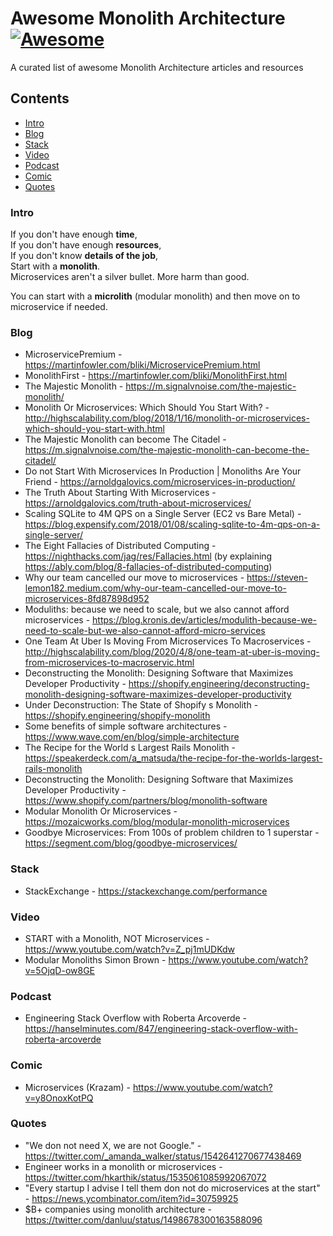 # Awesome Monolith Architecture [![Awesome](https://awesome.re/badge-flat2.svg)](https://awesome.re)

A curated list of awesome Monolith Architecture articles and resources

## Contents

- [Intro](#intro)
- [Blog](#blog)
- [Stack](#stack)
- [Video](#video)
- [Podcast](#podcast)
- [Comic](#comic)
- [Quotes](#quotes)



### Intro
If you don't have enough **time**,  
If you don't have enough **resources**,  
If you don't know **details of the job**,  
Start with a **monolith**.  
Microservices aren't a silver bullet. More harm than good.  

You can start with a **microlith** (modular monolith) and then move on to microservice if needed.  

### Blog
- MicroservicePremium - https://martinfowler.com/bliki/MicroservicePremium.html
- MonolithFirst - https://martinfowler.com/bliki/MonolithFirst.html
- The Majestic Monolith - https://m.signalvnoise.com/the-majestic-monolith/
- Monolith Or Microservices: Which Should You Start With? - http://highscalability.com/blog/2018/1/16/monolith-or-microservices-which-should-you-start-with.html
- The Majestic Monolith can become The Citadel - https://m.signalvnoise.com/the-majestic-monolith-can-become-the-citadel/
- Do not Start With Microservices In Production | Monoliths Are Your Friend - https://arnoldgalovics.com/microservices-in-production/
- The Truth About Starting With Microservices - https://arnoldgalovics.com/truth-about-microservices/
- Scaling SQLite to 4M QPS on a Single Server (EC2 vs Bare Metal) - https://blog.expensify.com/2018/01/08/scaling-sqlite-to-4m-qps-on-a-single-server/
- The Eight Fallacies of Distributed Computing - https://nighthacks.com/jag/res/Fallacies.html (by explaining https://ably.com/blog/8-fallacies-of-distributed-computing)
- Why our team cancelled our move to microservices - https://steven-lemon182.medium.com/why-our-team-cancelled-our-move-to-microservices-8fd87898d952
- Moduliths: because we need to scale, but we also cannot afford microservices - https://blog.kronis.dev/articles/modulith-because-we-need-to-scale-but-we-also-cannot-afford-micro-services
- One Team At Uber Is Moving From Microservices To Macroservices - http://highscalability.com/blog/2020/4/8/one-team-at-uber-is-moving-from-microservices-to-macroservic.html
- Deconstructing the Monolith: Designing Software that Maximizes Developer Productivity - https://shopify.engineering/deconstructing-monolith-designing-software-maximizes-developer-productivity
- Under Deconstruction: The State of Shopify s Monolith - https://shopify.engineering/shopify-monolith
- Some benefits of simple software architectures - https://www.wave.com/en/blog/simple-architecture
- The Recipe for the World s Largest Rails Monolith - https://speakerdeck.com/a_matsuda/the-recipe-for-the-worlds-largest-rails-monolith
- Deconstructing the Monolith: Designing Software that Maximizes Developer Productivity - https://www.shopify.com/partners/blog/monolith-software
- Modular Monolith Or Microservices - https://mozaicworks.com/blog/modular-monolith-microservices
- Goodbye Microservices: From 100s of problem children to 1 superstar - https://segment.com/blog/goodbye-microservices/

### Stack
- StackExchange - https://stackexchange.com/performance

### Video
- START with a Monolith, NOT Microservices - https://www.youtube.com/watch?v=Z_pj1mUDKdw
- Modular Monoliths Simon Brown - https://www.youtube.com/watch?v=5OjqD-ow8GE

### Podcast
- Engineering Stack Overflow with Roberta Arcoverde - https://hanselminutes.com/847/engineering-stack-overflow-with-roberta-arcoverde

### Comic
- Microservices (Krazam) - https://www.youtube.com/watch?v=y8OnoxKotPQ

### Quotes
- "We don not need X, we are not Google." - https://twitter.com/_amanda_walker/status/1542641270677438469
- Engineer works in a monolith or microservices - https://twitter.com/hkarthik/status/1535061085992067072
- "Every startup I advise I tell them don not do microservices at the start" - https://news.ycombinator.com/item?id=30759925
- $B+ companies using monolith architecture - https://twitter.com/danluu/status/1498678300163588096

